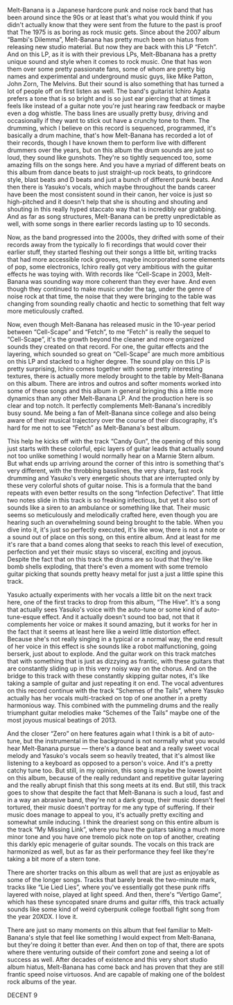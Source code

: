 Melt-Banana is a Japanese hardcore punk and noise rock band that has been around since the 90s or at least that's what you would think if you didn't actually know that they were sent from the future to the past is proof that The 1975 is as boring as rock music gets. Since about the 2007 album “Bambi's Dilemma”, Melt-Banana has pretty much been on hiatus from releasing new studio material. But now they are back with this LP “Fetch”. And on this LP, as it is with their previous LPs, Melt-Bbanana has a pretty unique sound and style when it comes to rock music. One that has won them over some pretty passionate fans, some of whom are pretty big names and experimental and underground music guys, like Mike Patton, John Zorn, The Melvins. But their sound is also something that has turned a lot of people off on first listen as well. The band's guitarist Ichiro Agata prefers a tone that is so bright and is so just ear piercing that at times it feels like instead of a guitar note you're just hearing raw feedback or maybe even a dog whistle. The bass lines are usually pretty busy, driving and occasionally if they want to stick out have a crunchy tone to them. The drumming, which I believe on this record is sequenced, programmed, it's basically a drum machine, that's how Melt-Banana has recorded a lot of their records, though I have known them to perform live with different drummers over the years, but on this album the drum sounds are just so loud, they sound like gunshots. They're so tightly sequenced too, some amazing fills on the songs here. And you have a myriad of different beats on this album from dance beats to just straight-up rock beats, to grindcore style, blast beats and D beats and just a bunch of different punk beats. And then there is Yasuko's vocals, which maybe throughout the bands career have been the most consistent sound in their canon, her voice is just so high-pitched and it doesn't help that she is shouting and shouting and shouting in this really hyped staccato way that is incredibly ear grabbing. And as far as song structures, Melt-Banana can be pretty unpredictable as well, with some songs in there earlier records lasting up to 10 seconds.

Now, as the band progressed into the 2000s, they drifted with some of their records away from the typically lo fi recordings that would cover their earlier stuff, they started fleshing out their songs a little bit, writing tracks that had more accessible rock grooves, maybe incorporated some elements of pop, some electronics, Ichiro really got very ambitious with the guitar effects he was toying with. With records like “Cell-Scape in 2003, Melt-Banana was sounding way more coherent than they ever have. And even though they continued to make music under the tag, under the genre of noise rock at that time, the noise that they were bringing to the table was changing from sounding really chaotic and hectic to something that felt way more meticulously crafted.

Now, even though Melt-Banana has released music in the 10-year period between “Cell-Scape” and “Fetch”, to me “Fetch” is really the sequel to “Cell-Scape”, it's the growth beyond the cleaner and more organized sounds they created on that record. For one, the guitar effects and the layering, which sounded so great on “Cell-Scape” are much more ambitious on this LP and stacked to a higher degree. The sound play on this LP is pretty surprising, Ichiro comes together with some pretty interesting textures, there is actually more melody brought to the table by Melt-Banana on this album. There are intros and outros and softer moments worked into some of these songs and this album in general bringing this a little more dynamics than any other Melt-Banana LP. And the production here is so clear and top notch. It perfectly complements Melt-Banana's incredibly busy sound. Me being a fan of Melt-Banana since college and also being aware of their musical trajectory over the course of their discography, it's hard for me not to see “Fetch” as Melt-Banana's best album.

This help he kicks off with the track “Candy Gun”, the opening of this song just starts with these colorful, epic layers of guitar leads that actually sound not too unlike something I would normally hear on a Marnie Stern album. But what ends up arriving around the corner of this intro is something that's very different, with the throbbing basslines, the very sharp, fast rock drumming and Yasuko's very energetic shouts that are interrupted only by these very colorful shots of guitar noise. This is a formula that the band repeats with even better results on the song “Infection Defective”. That little two notes slide in this track is so freaking infectious, but yet it also sort of sounds like a siren to an ambulance or something like that. Their music seems so meticulously and melodically crafted here, even though you are hearing such an overwhelming sound being brought to the table. When you dive into it, it's just so perfectly executed, it's like wow, there is not a note or a sound out of place on this song, on this entire album. And at least for me it's rare that a band comes along that seeks to reach this level of execution, perfection and yet their music stays so visceral, exciting and joyous. Despite the fact that on this track the drums are so loud that they're like bomb shells exploding, that there's even a moment with some tremolo guitar picking that sounds pretty heavy metal for just a just a little spine this track.

Yasuko actually experiments with her vocals a little bit on the next track here, one of the first tracks to drop from this album, “The Hive”. It's a song that actually sees Yasuko's voice with the auto-tune or some kind of auto-tune-esque effect. And it actually doesn't sound too bad, not that it complements her voice or makes it sound amazing, but it works for her in the fact that it seems at least here like a weird little distortion effect. Because she's not really singing in a typical or a normal way, the end result of her voice in this effect is she sounds like a robot malfunctioning, going berserk, just about to explode. And the guitar work on this track matches that with something that is just as dizzying as frantic, with these guitars that are constantly sliding up in this very noisy way on the chorus. And on the bridge to this track with these constantly skipping guitar notes, it's like taking a sample of guitar and just repeating it on end. The vocal adventures on this record continue with the track “Schemes of the Tails”, where Yasuko actually has her vocals multi-tracked on top of one another in a pretty harmonious way. This combined with the pummeling drums and the really triumphant guitar melodies make “Schemes of the Tails” maybe one of the most joyous musical beatings of 2013.

And the closer “Zero” on here features again what I think is a bit of auto-tune, but the instrumental in the background is not normally what you would hear Melt-Banana pursue — there's a dance beat and a really sweet vocal melody and Yasuko's vocals seem so heavily treated, that it's almost like listening to a keyboard as opposed to a person's voice. And it's a pretty catchy tune too. But still, in my opinion, this song is maybe the lowest point on this album, because of the really redundant and repetitive guitar layering and the really abrupt finish that this song meets at its end. But still, this track goes to show that despite the fact that Melt-Banana is such a loud, fast and in a way an abrasive band, they're not a dark group, their music doesn't feel tortured, their music doesn't portray for me any type of suffering. If their music does manage to appeal to you, it's actually pretty exciting and somewhat smile inducing. I think the dreariest song on this entire album is the track “My Missing Link”, where you have the guitars taking a much more minor tone and you have one tremolo pick note on top of another, creating this darkly epic menagerie of guitar sounds. The vocals on this track are harmonized as well, but as far as their performance they feel like they're taking a bit more of a stern tone.

There are shorter tracks on this album as well that are just as enjoyable as some of the longer songs. Tracks that barely break the two-minute mark, tracks like “Lie Lied Lies”, where you've essentially got these punk riffs layered with noise, played at light speed. And then, there's “Vertigo Game”, which has these syncopated snare drums and guitar riffs, this track actually sounds like some kind of weird cyberpunk college football fight song from the year 20XDX. I love it.

There are just so many moments on this album that feel familiar to Melt-Banana's style that feel like something I would expect from Melt-Banana, but they're doing it better than ever. And then on top of that, there are spots where there venturing outside of their comfort zone and seeing a lot of success as well. After decades of existence and this very short studio album hiatus, Melt-Banana has come back and has proven that they are still frantic speed noise virtuosos. And are capable of making one of the boldest rock albums of the year.

DECENT 9
